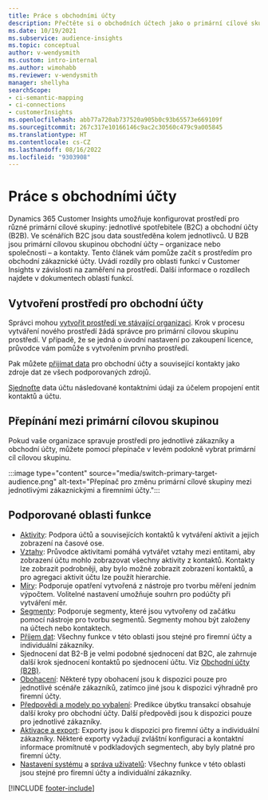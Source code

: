 ```yaml
---
title: Práce s obchodními účty
description: Přečtěte si o obchodních účtech jako o primární cílové skupině v Dynamics 365 Customer Insights.
ms.date: 10/19/2021
ms.subservice: audience-insights
ms.topic: conceptual
author: v-wendysmith
ms.custom: intro-internal
ms.author: wimohabb
ms.reviewer: v-wendysmith
manager: shellyha
searchScope:
- ci-semantic-mapping
- ci-connections
- customerInsights
ms.openlocfilehash: abb77a720ab737520a905b0c93b65573e669109f
ms.sourcegitcommit: 267c317e10166146c9ac2c30560c479c9a005845
ms.translationtype: HT
ms.contentlocale: cs-CZ
ms.lasthandoff: 08/16/2022
ms.locfileid: "9303908"
---
```

# <a name="work-with-business-accounts"></a>Práce s obchodními účty

Dynamics 365 Customer Insights umožňuje konfigurovat prostředí pro různé primární cílové skupiny: jednotlivé spotřebitele (B2C) a obchodní účty (B2B). Ve scénářích B2C jsou data soustředěna kolem jednotlivců. U B2B jsou primární cílovou skupinou obchodní účty – organizace nebo společnosti – a kontakty. Tento článek vám pomůže začít s prostředím pro obchodní zákaznické účty. Uvádí rozdíly pro oblasti funkcí v Customer Insights v závislosti na zaměření na prostředí. Další informace o rozdílech najdete v dokumentech oblastí funkcí. 

## <a name="create-an-environment-for-business-accounts"></a>Vytvoření prostředí pro obchodní účty

Správci mohou [vytvořit prostředí ve stávající organizaci](create-environment.md). Krok v procesu vytváření nového prostředí žádá správce pro primární cílovou skupinu prostředí. V případě, že se jedná o úvodní nastavení po zakoupení licence, průvodce vám pomůže s vytvořením prvního prostředí.

Pak můžete [přijímat data](data-sources.md) pro obchodní účty a související kontakty jako zdroje dat ze všech podporovaných zdrojů.

 [Sjednoťte](data-unification.md) data účtu následované kontaktními údaji za účelem propojení entit kontaktů a účtu.

## <a name="switch-between-primary-target-audience"></a>Přepínání mezi primární cílovou skupinou

Pokud vaše organizace spravuje prostředí pro jednotlivé zákazníky a obchodní účty, můžete pomocí přepínače v levém podokně vybrat primární cíl cílovou skupinu.

:::image type="content" source="media/switch-primary-target-audience.png" alt-text="Přepínač pro změnu primární cílové skupiny mezi jednotlivými zákaznickými a firemními účty.":::

## <a name="supported-feature-areas"></a>Podporované oblasti funkce

- [Aktivity](activities.md): Podpora účtů a souvisejících kontaktů k vytváření aktivit a jejich zobrazení na časové ose.
- [Vztahy](relationships.md): Průvodce aktivitami pomáhá vytvářet vztahy mezi entitami, aby zobrazení účtu mohlo zobrazovat všechny aktivity z kontaktů. Kontakty lze zobrazit podrobněji, aby bylo možné zobrazit zobrazení kontaktů, a pro agregaci aktivit účtu lze použít hierarchie.
- [Míry](measures.md): Podporuje opatření vytvořená z nástroje pro tvorbu měření jedním výpočtem. Volitelné nastavení umožňuje souhrn pro podúčty při vytváření měr.
- [Segmenty](segments.md): Podporuje segmenty, které jsou vytvořeny od začátku pomocí nástroje pro tvorbu segmentů. Segmenty mohou být založeny na účtech nebo kontaktech.
- [Příjem dat](data-sources.md): Všechny funkce v této oblasti jsou stejné pro firemní účty a individuální zákazníky.
- Sjednocení dat B2-B je velmi podobné sjednocení dat B2C, ale zahrnuje další krok sjednocení kontaktů po sjednocení účtu. Viz [Obchodní účty (B2B)](data-unification.md).
- [Obohacení](enrichment-hub.md): Některé typy obohacení jsou k dispozici pouze pro jednotlivé scénáře zákazníků, zatímco jiné jsou k dispozici výhradně pro firemní účty.
- [Předpovědi a modely po vybalení](predictions-overview.md): Predikce úbytku transakcí obsahuje další kroky pro obchodní účty. Další předpovědi jsou k dispozici pouze pro jednotlivé zákazníky.
- [Aktivace a export](export-destinations.md): Exporty jsou k dispozici pro firemní účty a individuální zákazníky. Některé exporty vyžadují zvláštní konfiguraci a kontaktní informace promítnuté v podkladových segmentech, aby byly platné pro firemní účty.
- [Nastavení systému](system.md) a [správa uživatelů](permissions.md): Všechny funkce v této oblasti jsou stejné pro firemní účty a individuální zákazníky.

[!INCLUDE [footer-include](includes/footer-banner.md)]
